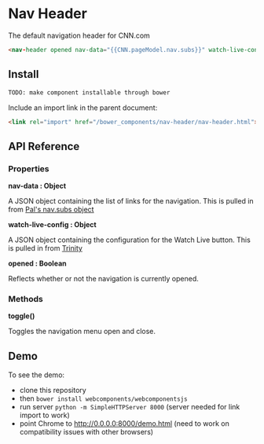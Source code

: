 # Nav Header
The default navigation header for CNN.com

```html
<nav-header opened nav-data="{{CNN.pageModel.nav.subs}}" watch-live-config="{{appConfig.watchLiveButton.link}}"></nav-header>
```

## Install

```bash
TODO: make component installable through bower
```

Include an import link in the parent document:

```html
<link rel="import" href="/bower_components/nav-header/nav-header.html">
```

## API Reference

### Properties

**nav-data : Object**

A JSON object containing the list of links for the navigation. This is pulled in from [Pal's nav.subs object](http://cnn-pal.prod.56m.dmtio.net/section/domestic/v1/index.html/?context=content%2Fby-uri&workspace=false)


**watch-live-config : Object**

A JSON object containing the configuration for the Watch Live button. This is pulled in from [Trinity](https://bitbucket.org/vgtf/cnn-trinity/src/bc9ae4aeaa60380919ac690b21f0221f3f6bf307/cfg/hope/domestic/default.json?at=develop&fileviewer=file-view-default#default.json-17)


**opened : Boolean**

Reflects whether or not the navigation is currently opened.


### Methods

**toggle()**

Toggles the navigation menu open and close.



## Demo

To see the demo:
- clone this repository
- then `bower install webcomponents/webcomponentsjs`
- run server `python -m SimpleHTTPServer 8000` (server needed for link import to work)
- point Chrome to http://0.0.0.0:8000/demo.html (need to work on compatibility issues with other browsers)
